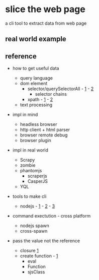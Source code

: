 # slice the web page

a cli tool to extract data from web page

## real world example

## reference
- how to get useful data
  - query language
  - dom element
    - selector/querySelectorAll - [1](https://stackoverflow.com/questions/190253/jquery-selector-regular-expressions) - [2](https://stackoverflow.com/questions/9309763/jquery-selector-contains-use-regular-expressions)
      - selector chains
    - xpath - [1](https://stackoverflow.com/questions/10596417/is-there-a-way-to-get-element-by-xpath-using-javascript-in-selenium-webdriver) - [2](https://stackoverflow.com/questions/2994198/xpath-to-return-only-elements-containing-the-text-and-not-its-parents)
  - text processing

- impl in mind
  - headless browser
  - http client + html parser
  - browser remote debug
  - browser plugin

- impl in real world
  - Scrapy
  - zombie
  - phantomjs
    - scraperjs
    - CasperJS
  - YQL

- tools to make cli
  - nodejs - [1](http://node-modules.com/search?q=command+line) - [2](https://github.com/search?l=JavaScript&o=desc&q=command&s=stars&type=Repositories&utf8=%E2%9C%93) - [3](http://nipstr.com/#command)

- command exectution - cross platform
  - nodejs spawn
  - cross-spawn

- pass the value not the reference
  - closure [1](https://stackoverflow.com/questions/2568966/how-do-i-pass-the-value-not-the-reference-of-a-js-variable-to-a-function)
  - create function - [1](https://stackoverflow.com/questions/7650071/is-there-a-way-to-create-a-function-from-a-string-with-javascript)
    - eval
    - Function
    -  sjsClass
